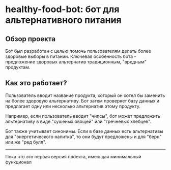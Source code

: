 # healthy-food-bot: бот для альтернативного питания

## Обзор проекта
Бот был разработан с целью помочь пользователям делать более здоровые выборы в питании. Ключевая особенность бота - предложение здоровых альтернатив традиционным, "вредным" продуктам.

## Как это работает?
Пользователь вводит название продукта, который он хотел бы заменить на более здоровую альтернативу. Бот затем проверяет базу данных и предлагает одну или несколько альтернатив этому продукту.

Например, если пользователь вводит "чипсы", бот может предложить альтернативу в виде "сушеных овощей" или "гречневых хлебцев".

Бот также учитывает синонимы. Если в базе данных есть альтернативы для "энергетического напитка", то они будут предложены и для "берн" или же "ред булл".

---

Пока что это первая версия проекта, имеющая минимальный функционал 

